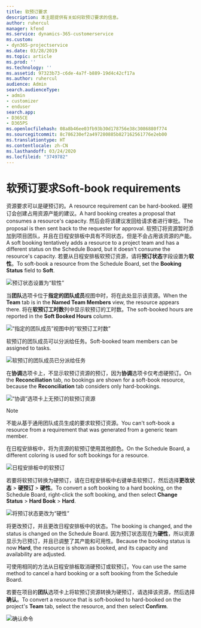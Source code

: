 ```yaml
---
title: 软预订要求
description: 本主题提供有关如何软预订要求的信息。
author: ruhercul
manager: kfend
ms.service: dynamics-365-customerservice
ms.custom:
- dyn365-projectservice
ms.date: 03/28/2019
ms.topic: article
ms.prod: ''
ms.technology: ''
ms.assetid: 97323b73-c6de-4a7f-b889-19d4c42cf17a
ms.author: ruhercul
audience: Admin
search.audienceType:
- admin
- customizer
- enduser
search.app:
- D365CE
- D365PS
ms.openlocfilehash: 08a8b46ee03fb93b30d178756e38c3086880f774
ms.sourcegitcommit: 8c786230ef2a497280885b827162561776e2eb00
ms.translationtype: HT
ms.contentlocale: zh-CN
ms.lasthandoff: 03/24/2020
ms.locfileid: "3749782"
---
```

# <a name="soft-book-requirements"></a><span data-ttu-id="df7dd-103">软预订要求</span><span class="sxs-lookup"><span data-stu-id="df7dd-103">Soft-book requirements</span></span>

<span data-ttu-id="df7dd-104">资源要求可以是硬预订的。</span><span class="sxs-lookup"><span data-stu-id="df7dd-104">A resource requirement can be hard-booked.</span></span> <span data-ttu-id="df7dd-105">硬预订会创建占用资源产能的建议。</span><span class="sxs-lookup"><span data-stu-id="df7dd-105">A hard booking creates a proposal that consumes a resource's capacity.</span></span> <span data-ttu-id="df7dd-106">然后会将该建议发回给请求者进行审批。</span><span class="sxs-lookup"><span data-stu-id="df7dd-106">The proposal is then sent back to the requester for approval.</span></span> <span data-ttu-id="df7dd-107">软预订将资源暂时添加到项目团队，并且在日程安排板中具有不同状态，但是不会占用该资源的产能。</span><span class="sxs-lookup"><span data-stu-id="df7dd-107">A soft booking tentatively adds a resource to a project team and has a different status on the Schedule Board, but it doesn't consume the resource's capacity.</span></span> <span data-ttu-id="df7dd-108">若要从日程安排板软预订资源，请将**预订状态**字段设置为**软性**。</span><span class="sxs-lookup"><span data-stu-id="df7dd-108">To soft-book a resource from the Schedule Board, set the **Booking Status** field to **Soft**.</span></span>

![预订状态设置为“软性”](media/Resource-Management-image77.png)

<span data-ttu-id="df7dd-110">当**团队**选项卡位于**指定的团队成员**视图中时，将在此处显示该资源。</span><span class="sxs-lookup"><span data-stu-id="df7dd-110">When the **Team** tab is in the **Named Team Members** view, the resource appears there.</span></span> <span data-ttu-id="df7dd-111">将在**软预订工时数**列中显示软预订的工时数。</span><span class="sxs-lookup"><span data-stu-id="df7dd-111">The soft-booked hours are reported in the **Soft Booked Hours** column.</span></span>

![“指定的团队成员”视图中的“软预订工时数”](media/Resource-Management-image78.png)

<span data-ttu-id="df7dd-113">软预订的团队成员可以分派给任务。</span><span class="sxs-lookup"><span data-stu-id="df7dd-113">Soft-booked team members can be assigned to tasks.</span></span>

![软预订的团队成员已分派给任务](media/Resource-Management-image79.png)

<span data-ttu-id="df7dd-115">在**协调**选项卡上，不显示软预订资源的预订，因为**协调**选项卡仅考虑硬预订。</span><span class="sxs-lookup"><span data-stu-id="df7dd-115">On the **Reconciliation** tab, no bookings are shown for a soft-book resource, because the **Reconciliation** tab considers only hard-bookings.</span></span>

![“协调”选项卡上无预订的软预订资源](media/Resource-Management-image80.png)

> [!NOTE]
> <span data-ttu-id="df7dd-117">不能从基于通用团队成员生成的要求软预订资源。</span><span class="sxs-lookup"><span data-stu-id="df7dd-117">You can't soft-book a resource from a requirement that was generated from a generic team member.</span></span>

<span data-ttu-id="df7dd-118">在日程安排板中，将为资源的软预订使用其他颜色。</span><span class="sxs-lookup"><span data-stu-id="df7dd-118">On the Schedule Board, a different coloring is used for soft bookings for a resource.</span></span>

![日程安排板中的软预订](media/Resource-Management-image81.png)

<span data-ttu-id="df7dd-120">若要将软预订转换为硬预订，请在日程安排板中右键单击软预订，然后选择**更改状态** \> **硬预订** \> **硬性**。</span><span class="sxs-lookup"><span data-stu-id="df7dd-120">To convert a soft booking to a hard booking, on the Schedule Board, right-click the soft booking, and then select **Change Status** \> **Hard Book** \> **Hard**.</span></span>

![将预订状态更改为“硬性”](media/Resource-Management-image82.png)

<span data-ttu-id="df7dd-122">将更改预订，并且更改日程安排板中的状态。</span><span class="sxs-lookup"><span data-stu-id="df7dd-122">The booking is changed, and the status is changed on the Schedule Board.</span></span> <span data-ttu-id="df7dd-123">因为预订状态现在为**硬性**，所以资源显示为已预订，并且已调整了其产能和可用性。</span><span class="sxs-lookup"><span data-stu-id="df7dd-123">Because the booking status is now **Hard**, the resource is shown as booked, and its capacity and availability are adjusted.</span></span>

<span data-ttu-id="df7dd-124">可使用相同的方法从日程安排板取消硬预订或软预订。</span><span class="sxs-lookup"><span data-stu-id="df7dd-124">You can use the same method to cancel a hard booking or a soft booking from the Schedule Board.</span></span>

<span data-ttu-id="df7dd-125">若要在项目的**团队**选项卡上将软预订资源转换为硬预订，请选择该资源，然后选择**确认**。</span><span class="sxs-lookup"><span data-stu-id="df7dd-125">To convert a resource that is soft-booked to hard-booked on the project's **Team** tab, select the resource, and then select **Confirm**.</span></span>

![确认命令](media/Resource-Management-image83.png)

